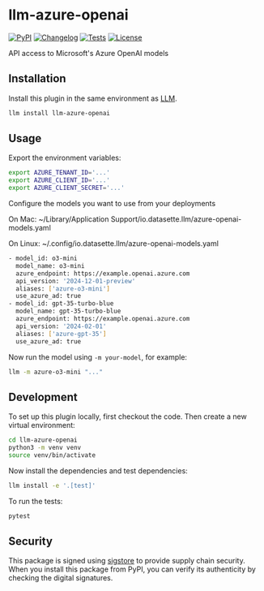 # llm-azure-openai

[![PyPI](https://img.shields.io/pypi/v/llm-azure-openai.svg)](https://pypi.org/project/llm-azure-openai/)
[![Changelog](https://img.shields.io/github/v/release/wbierbower/llm-azure-openai?include_prereleases&label=changelog)](https://github.com/wbierbower/llm-azure-openai/releases)
[![Tests](https://github.com/wbierbower/llm-azure-openai/workflows/Test/badge.svg)](https://github.com/wbierbower/llm-azure-openai/actions?query=workflow%3ATest)
[![License](https://img.shields.io/badge/license-Apache%202.0-blue.svg)](https://github.com/wbierbower/llm-azure-openai/blob/main/LICENSE)

API access to Microsoft's Azure OpenAI models

## Installation

Install this plugin in the same environment as [LLM](https://llm.datasette.io/).

```bash
llm install llm-azure-openai
```

## Usage

Export the environment variables:

```bash
export AZURE_TENANT_ID='...'
export AZURE_CLIENT_ID='...'
export AZURE_CLIENT_SECRET='...'
```

Configure the models you want to use from your deployments

On Mac: ~/Library/Application Support/io.datasette.llm/azure-openai-models.yaml

On Linux: ~/.config/io.datasette.llm/azure-openai-models.yaml

```bash
- model_id: o3-mini
  model_name: o3-mini
  azure_endpoint: https://example.openai.azure.com
  api_version: '2024-12-01-preview'
  aliases: ['azure-o3-mini']
  use_azure_ad: true
- model_id: gpt-35-turbo-blue
  model_name: gpt-35-turbo-blue
  azure_endpoint: https://example.openai.azure.com
  api_version: '2024-02-01'
  aliases: ['azure-gpt-35']
  use_azure_ad: true
```

Now run the model using `-m your-model`, for example:

```bash
llm -m azure-o3-mini "..."
```

## Development

To set up this plugin locally, first checkout the code. Then create a new virtual environment:

```bash
cd llm-azure-openai
python3 -m venv venv
source venv/bin/activate
```

Now install the dependencies and test dependencies:

```bash
llm install -e '.[test]'
```

To run the tests:

```bash
pytest
```

## Security

This package is signed using [sigstore](https://sigstore.dev/) to provide supply chain security. When you install this package from PyPI, you can verify its authenticity by checking the digital signatures.

<!-- This project uses [pytest-recording](https://github.com/kiwicom/pytest-recording) to record Gemini API responses for the tests.

If you add a new test that calls the API you can capture the API response like this:
```bash
PYTEST_GEMINI_API_KEY="$(llm keys get gemini)" pytest --record-mode once
```
You will need to have stored a valid Gemini API key using this command first:
```bash
llm keys set gemini
# Paste key here
``` -->
